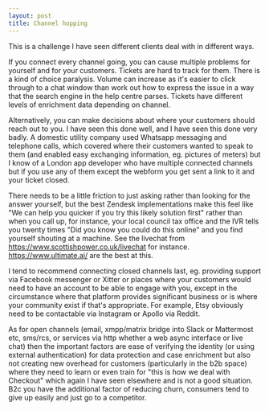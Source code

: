 ```yaml
---
layout: post
title: Channel hopping
---
```


This is a challenge I have seen different clients deal with in different ways.

If you connect every channel going, you can cause multiple problems for yourself and for your customers. Tickets are hard to track for them. There is a kind of choice paralysis. Volume can increase as it's easier to click through to a chat window than work out how to express the issue in a way that the search engine in the help centre parses. Tickets have different levels of enrichment data depending on channel.<!--excerpt-end-->

Alternatively, you can make decisions about where your customers should reach out to you. I have seen this done well, and I have seen this done very badly. A domestic utility company used Whatsapp messaging and telephone calls, which covered where their customers wanted to speak to them (and enabled easy exchanging information, eg. pictures of meters) but I know of a London app developer who have multiple connected channels but if you use any of them except the webform you get sent a link to it and your ticket closed.

There needs to be a little friction to just asking rather than looking for the answer yourself, but the best Zendesk implementations make this feel like "We can help you quicker if you try this likely solution first" rather than when you call up, for instance, your local council tax office and the IVR tells you twenty times "Did you know you could do this online" and you find yourself shouting at a machine. See the livechat from https://www.scottishpower.co.uk/livechat for instance. https://www.ultimate.ai/ are the best at this.

I tend to recommend connecting closed channels last, eg. providing support via Facebook messenger or Xitter or places where your customers would need to have an account to be able to engage with you, except in the circumstance where that platform provides significant business or is where your community exist if that's appropriate. For example, Etsy obviously need to be contactable via Instagram or Apollo via Reddit.

As for open channels (email, xmpp/matrix bridge into Slack or Mattermost etc, sms/rcs, or services via http whether a web async interface or live chat) then the important factors are ease of verifying the identity (or using external authentication) for data protection and case enrichment but also not creating new overhead for customers (particularly in the b2b space) where they need to learn or even train for "this is how we deal with Checkout" which again I have seen elsewhere and is not a good situation. B2c you have the additional factor of reducing churn, consumers tend to give up easily and just go to a competitor.